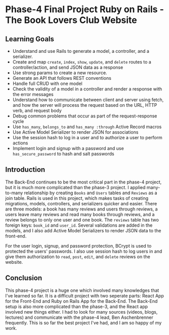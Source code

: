 # Phase-4 Final Project Ruby on Rails - The Book Lovers Club Website

## Learning Goals
* Understand and use Rails to generate a model, a controller, and a serializer.
* Create and map `create`, `index`, `show`, `update`, and `delete`  routes to a controller/action, and send JSON data as a response
* Use strong params to create a new resource.
* Generate an API that follows REST conventions
* Handle full CRUD with one model
* Check the validity of a model in a controller and render a response with the error messages
* Understand how to communicate between client and server using fetch, and how the server will process the request based on the URL, HTTP verb, and request body
* Debug common problems that occur as part of the request-response cycle
* Use `has_many`, `belongs_to` and `has_many :through` Active Record macros
* Use Active Model Serializer to render JSON for associations
* Use the session hash to log in a user and to authorize a user to perform actions
* Implement login and signup with a password and use `has_secure_password` to hash and salt passwords

## Introduction

The Back-End continues to be the most critical part in the phase-4 project, but it is much more complicated than the phase-3 project. I applied many-to-many relationship by creating `Books` and `Users` tables and `Reviews` as a join table. Rails is used in this project, which makes tasks of creating migrations, models, controllers, and serializers quicker and easier. There are three models: a book has many reviews and users through reviews, a users leave many reviews and read many books through reviews, and a review belongs to only one user and one book. The `reviews` table has two foreign keys: `book_id` and `user_id`. Several validations are added in the models, and I also add Active Model Serializers to render JSON data to the front-end.

For the user login, signup, and password protection, BCrypt is used to protected the users' passwords. I also use session hash to log users in and give them authorization to `read`, `post`, `edit`, and `delete` reviews on the website. 

## Conclusion

This phase-4 project is a huge one which involved many knowledges that I've learned so far. It is a difficult project with two seperate parts: React App for the Front-End and Ruby on Rails App for the Back-End. The Back-End setup is also more complicated than the phase-3, and the React app involved new things either. I had to look for many sources (videos, blogs, lectures) and communicate with the phase-4 lead, Ben Aschenbrenner frequently. This is so far the best project I've had, and I am so happy of my work.